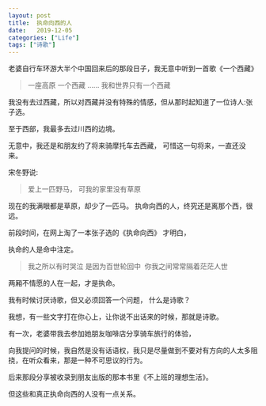```yaml
---
layout: post
title:  执命向西的人
date:   2019-12-05
categories: ["Life"]
tags: ["诗歌"]
---
```


老婆自行车环游大半个中国回来后的那段日子，我无意中听到一首歌《一个西藏》

> 一座高原
> 一个西藏
> ……
> 我和世界只有一个西藏  

我没有去过西藏，所以对西藏并没有特殊的情感，但从那时起知道了一位诗人:张子选。

至于西部，我最多去过川西的边境。

无意中，我还是和朋友约了将来骑摩托车去西藏，
可惜这一句将来，一直还没来。

宋冬野说:
> 爱上一匹野马， 可我的家里没有草原

现在的我满眼都是草原，却少了一匹马。
执命向西的人，终究还是离那个西，很远。

前段时间，在网上淘了一本张子选的《执命向西》
才明白，

执命的人是命中注定。

> 我之所以有时哭泣
>是因为百世轮回中 
> 你我之间常常隔着茫茫人世

两厢不情愿的人在一起，才是执命。

我有时候讨厌诗歌，但又必须回答一个问题，
什么是诗歌？

我想，有一些文字打在你心上，让你说不出话来的时候，那就是诗歌。

有一次，老婆带我去参加她朋友咖啡店分享骑车旅行的体验，

向我提问的时候，我自然是没有话语权，我只是尽量做到不要对有方向的人太多阻挠，在听众看来，那是一种不可思议的行为。

后来那段分享被收录到朋友出版的那本书里《不上班的理想生活》。

但这些和真正执命向西的人没有一点关系。